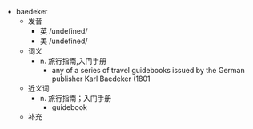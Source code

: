 - baedeker
  - 发音
    - 英 /undefined/
    - 美 /undefined/
  - 词义
    - n. 旅行指南,入门手册
      - any of a series of travel guidebooks issued by the German publisher Karl Baedeker (1801
  - 近义词
    - n. 旅行指南；入门手册
      - guidebook
  - 补充